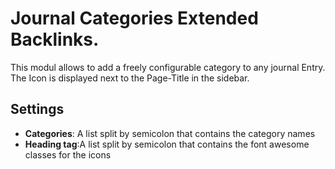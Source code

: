# Journal Categories Extended Backlinks. 
This modul allows to add a freely configurable category to any journal Entry. The Icon is displayed next to the Page-Title in the sidebar. 

## Settings
* **Categories**: A list split by semicolon that contains the category names
* **Heading tag**:A list split by semicolon that contains the font awesome classes for the icons
